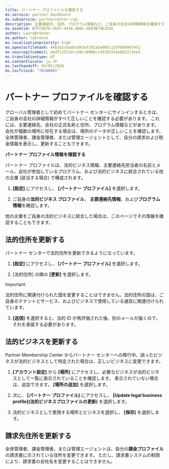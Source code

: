 ```yaml
---
title: パートナー プロファイルを確認する
ms.service: partner-dashboard
ms.subservice: partnercenter-csp
description: 主要連絡先、住所、プログラム情報など、ご自身の会社の詳細情報を確認する方法について説明します。 また、法的住所や請求先住所を更新することもできます。
ms.assetid: B7FCD670-465F-443A-A80C-4E83B74E2D1E
author: LauraBrenner
ms.author: labrenne
ms.localizationpriority: high
ms.openlocfilehash: 44b3a2cdadbc841ef3d1a5e005c119780d987451
ms.sourcegitcommit: eb4fc25524cc68c10906ccd3392914e805213ee5
ms.translationtype: HT
ms.contentlocale: ja-JP
ms.lasthandoff: 03/05/2020
ms.locfileid: "78340091"
---
```

# <a name="verify-your-partner-profile"></a>パートナー プロファイルを確認する

グローバル管理者として初めてパートナー センターにサインインするときは、ご自身の会社の詳細情報がすべて正しいことを確認する必要があります。 これには、主要連絡先、会社の正式名称と住所、プログラム情報などがあります。 会社が複数の場所に存在する場合は、場所のデータが正しいことを確認します。 全体管理者、課金管理者、または管理エージェントとして、自分の請求および税金情報を表示し、更新することもできます。 

**パートナー プロファイル情報を確認する**

パートナー プロファイルは、法的ビジネス情報、主要連絡先担当者の名前とメール、会社が参加しているプログラム、および法的ビジネスに統合されている他の企業 (該当する場合) で構成されます。

1.  **[設定]** にアクセスし、 **[パートナー プロファイル]** を選択します。

2.  ご自身の**法的ビジネス プロファイル**、 **主要連絡先情報**、および**プログラム情報**を確認します。

他の企業をご自身の法的ビジネスに統合した場合は、このページでその情報を確認することもできます。

## <a name="update-your-legal-address"></a>法的住所を更新する

パートナー センターで法的住所を更新できるようになっています。

1. **[設定]** にアクセスし、 **[パートナー プロファイル]** を選択します。 

2. [法的住所] の隣の **[更新]** を選択します。 

>[!Important]
>法的住所に関連付けられた国を変更することはできません。法的住所の国は、ご自身のテナントとサービス、およびビジネスで使用している通貨に関連付けられています。 

3. **[送信]** を選択すると、法的 ID が再評価された後、別のメールが届くので、それを承諾する必要があります。

## <a name="update-legal-business"></a>法的ビジネスを更新する

Partner Membership Center からパートナー センターへの移行中、誤ったビジネスが法的ビジネスとして特定された場合は、正しいビジネスに変更できます。

1. **[アカウント設定]** から **[場所]** にアクセスし、必要なビジネスが法的ビジネスとして一覧に表示されていることを確認します。 表示されていない場合は、追加できます。 **[場所の追加]** を選択します。

2.    次に、 **[パートナー プロファイル]** にアクセスし、 **[Update legal business profile]\(法的ビジネスプロファイルの更新\)** を選択します。

3.    法的ビジネスとして使用する場所とビジネスを選択し、 **[保存]** を選択します。

## <a name="update-your-billing-address"></a>請求先住所を更新する

全体管理者、課金管理者、または管理エージェントは、自分の**課金プロファイル**の請求書に示されている住所を変更できます。 ただし、請求書システムの制限により、請求書の会社名を変更することはできません。

 


